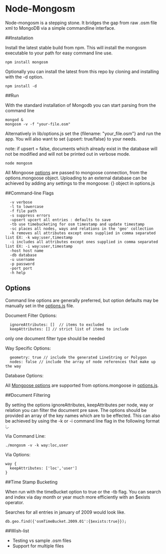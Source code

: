 Node-Mongosm
============

Node-mongosm is a stepping stone. It bridges the gap from raw .osm file xml to MongoDB via a simple commandline interface.

##Installation

Install the latest stable build from npm. This will install the mongosm
executable to your path for easy command line use.
```
npm install mongosm
```

Optionally you can install the latest from this repo by cloning and
installing with the -d option.
```
npm install -d
```

##Run

With the standard installation of Mongodb you can start parsing from the command line
```
mongod &
mongosm -v -f "your-file.osm"
```

Alternatively in lib/options.js set the {filename: "your_file.osm"} and run the app.
You will also want to set {upsert: true/false} to your needs.

note: if upsert = false, documents which already exist in the database will not be modified
and will not be printed out in verbose mode.

```
node mongosm
```

All Mongoose [options](http://mongoosejs.com/docs/connections.html) are passed to mongoose connection, from the options.mongoose object. Uploading to an external database can be achieved by adding any settings to the mongoose: {} object in options.js

##Command-line Flags
```
  -v verbose
  -l to lowercase
  -f file path
  -s suppress errors
  -upsert upcert all entries : defaults to save
  -tb use timebucketing for osm timestamp and update timestamp
  -sc places all nodes, ways and relations in the 'geo' collection
  -k removes all attributes except ones supplied in comma separated list EX: -k way:user,timestamp
  -i includes all attributes except ones supplied in comma separated list EX: -i way:user,timestamp
  -host host name
  -db database
  -u username
  -p password
  -port port
  -h help
```

## Options

Command line options are generally preferred, but option defaults may be manually set in the [options.js](https://github.com/sammerry/node-mongosm/blob/master/options.js) file.

Document Filter Options:
```
  ignoreAttributes: []  // items to excluded
  keepAttributes: [] // strict list of items to include
```
only one document filter type should be needed

Way Specific Options:
```
  geometry: true // include the generated LineString or Polygon
  nodes: false // include the array of node references that make up the way
```

Database Options:

All [Mongoose options](http://mongoosejs.com/docs/connections.html) are supported from options.mongoose in  [options.js](https://github.com/sammerry/node-mongosm/blob/master/options.js).

##Document Filtering

By setting the options ignoreAttributes, keepAttributes per node, way or
relation you can filter the document pre save. The options should be
provided an array of the key names which are to be effected. This can also be achieved
by using the -k or -i command line flag in the following format <elementName>:<key>,<key>.

Via Command Line:
```
./mongosm -v -k way:loc,user
```

Via Options:
```
way {
  keepAttributes: ['loc','user']
}
```

##Time Stamp Bucketing

When run with the timeBucket option to true or the -tb flag. You can search
and index via day month or year much more efficiently with an $exists operator.

Searches for all entries in january of 2009 would look like.
```
db.geo.find({'osmTimeBucket.2009.01':{$exists:true}});
```

##Wish-list

- Testing vs sample .osm files
- Support for multiple files

